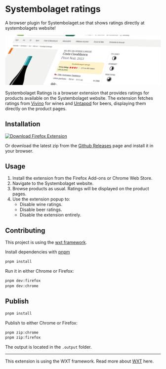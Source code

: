 # Systembolaget ratings

A browser plugin for Systembolaget.se that shows ratings directly at systembolagets website!

![screenshot](header.jpg)

Systembolaget Ratings is a browser extension that provides ratings for products available on the Systembolaget website. The extension fetches ratings from [Vivino](https://www.vivino.com/) for wines and [Untappd](https://www.vivino.com/) for beers, displaying them directly on the product pages.

## Installation

[![Download Firefox Extension](https://img.shields.io/badge/Download-Firefox%20Extension-orange?logo=firefox)](https://addons.mozilla.org/firefox/addon/systembolaget-ratings/)

<!-- [![Download Chrome Extension](https://img.shields.io/badge/Download-Chrome%20Extension-blue?logo=google-chrome)](https://chrome.google.com/webstore/detail/systembolaget-ratings/) -->

Or download the latest zip from the [Github Releases](https://github.com/BroadcastDivers/systembolaget-ratings/releases) page and install it in your browser.

## Usage

1. Install the extension from the Firefox Add-ons or Chrome Web Store.
2. Navigate to the Systembolaget website.
3. Browse products as usual. Ratings will be displayed on the product pages.
4. Use the extension popup to:
   - Disable wine ratings.
   - Disable beer ratings.
   - Disable the extension entirely.

## Contributing

This project is using the [wxt framework](https://wxt.dev/).

Install dependencies with [pnpm](https://pnpm.io/)

```sh
pnpm install
```

Run it in either Chrome or Firefox:

```sh
pnpm dev:firefox
pnpm dev:chrome
```

## Publish

```sh
pnpm install
```

Publish to either Chrome or Firefox:

```sh
pnpm zip:chrome
pnpm zip:firefox
```

The output is located in the `.output` folder.

---

This extension is using the WXT framework. Read more about [WXT](https://wxt.dev/guide/essentials/project-structure) here.
